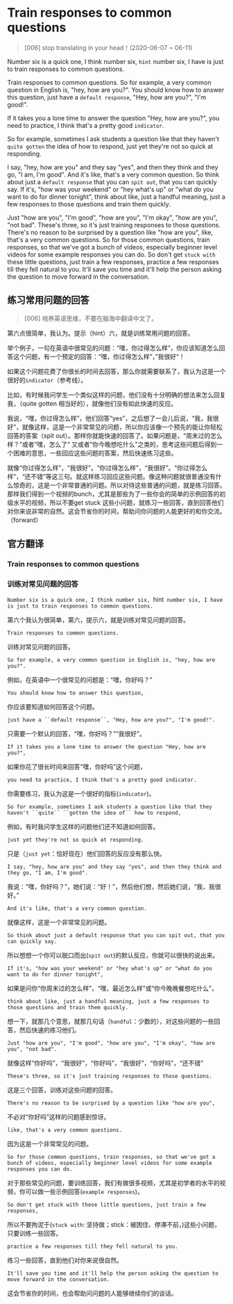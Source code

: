 # Train responses to common questions

> [006] stop translating in your head！(2020-06-07 ~ 06-11)

Number six is a quick one, I think number six, `hint` number six, I have is just to train responses to common questions.

Train responses to common questions. So for example, a very common question in English is, "hey, how are you?". You should know how to answer this question, just have a ``default response``, "Hey, how are you?", "I'm good!".

If it takes you a lone time to answer the question "Hey, how are you?", you need to practice, I think that's a pretty good ``indicator``.

So for example, sometimes I ask students a question like that they haven't `quite gotten` the idea of how to respond, just yet they're not so quick at responding.

I say, "hey, how are you" and they say "yes", and then they think and they go, "I am, I'm good". And it's like, that's a very common question. So think about just a `default response` that you can `spit out`, that you can quickly say. If it's, "how was your weekend" or "hey what's up" or "what do you want to do for dinner tonight", think about like, just a handful meaning, just a few responses to those questions and train them quickly.

Just "how are you", "I'm good", "how are you", "I'm okay", "how are you", "not bad". These's three, so it's just training responses to those questions. There's no reason to be surprised by a question like "how are you", like, that's a very common questions. So for those common questions, train responses, so that we've got a bunch of videos, especially beginner level videos for some example responses you can do. So don't get `stuck with` these little questions, just train a few responses, practice a few responses till they fell natural to you. It'll save you time and it'll help the person asking the question to move forward in the conversation.


## 练习常用问题的回答
> [006] 培养英语思维，不要在脑海中翻译中文了。

第六点很简单，我认为。提示（hint）六，就是训练常用问题的回答。

举个例子，一句在英语中很常见的问题：“嘿，你过得怎么样”，你应该知道怎么回答这个问题，有一个预定的回答：“嘿，你过得怎么样”，”我很好“！

如果这个问题花费了你很长的时间去回答，那么你就需要联系了，我认为这是一个很好的`indicator`（参考线）。

比如，有时候我问学生一个类似这样的问题，他们没有十分明确的想法来怎么回复我，（quite gotten 相当好的），就像他们没有如此快速的反应。

我说，“嘿，你过得怎么样”，他们回答“yes”，之后想了一会儿后说，“我，我很好”，就像这样，这是一个非常常见的问题，所以你应该像一个预先的能让你轻松回答的答案（spit out）。那样你就能快速的回答了。如果问题是，“周末过的怎么样？”或者“嘿，怎么了“ 又或者”你今晚想吃什么”之类的，思考这些问题后得到一个困难的意思，一些回应这些问题的答案，然后快速练习这些。

就像“你过得怎么样”，“我很好”。“你过得怎么样”，“我很好”。“你过得怎么样”，“还不错”等这三句。就这样练习回应这些问题。像这种问题就很普通没有什么惊奇的，这是一个非常普通的问题。所以对待这些普通的问题，就是练习回答。那样我们得到一个视频的bunch，尤其是那些为了一些你会的简单的示例回答的初级水平的视频，所以不要get stuck 这些小问题，就练习一些回答，直到回答他们对你来说非常的自然。这会节省你的时间，帮助问你问题的人能更好的和你交流。（forward）

## 官方翻译
### Train responses to common questions
### 训练对常见问题的回答
`Number six is a quick one, I think number six, `hint` number six, I have is just to train responses to common questions.`

第六个我认为很简单，第六，提示六，就是训练对常见问题的回答。

`Train responses to common questions.`

训练对常见问题的回答。

`So for example, a very common question in English is, "hey, how are you?".`

例如，在英语中一个很常见的问题是：“嘿，你好吗？”

`You should know how to answer this question,`

你应该要知道如何回答这个问题。

`just have a ``default response``, "Hey, how are you?", "I'm good!".`

只需要一个默认的回答，“嘿，你好吗？”“我很好”。

`If it takes you a lone time to answer the question "Hey, how are you?",`

如果你花了很长时间来回答“嘿，你好吗”这个问题，

`you need to practice, I think that's a pretty good indicator.`

你需要练习，我认为这是一个很好的指标(`indicator`)。

`So for example, sometimes I ask students a question like that they haven't ``quite`` ``gotten the idea of`` how to respond,`

例如，有时我问学生这样的问题他们还不知道如何回答。

`just yet they're not so quick at responding.`

只是（`just yet`：恰好现在）他们回答的反应没有那么快。

`I say, "hey, how are you" and they say "yes", and then they think and they go, "I am, I'm good".`

我说：“嘿，你好吗？”，她们说：“好！”，然后他们想，然后她们说，“我，我很好。”

`And it's like, that's a very common question.`

就像这样，这是一个非常常见的问题。

`So think about just a default response that you can spit out, that you can quickly say.`

所以想想一个你可以脱口而出(`spit out`)的默认反应，你就可以很快的说出来。

`If it's, "how was your weekend" or "hey what's up" or "what do you want to do for dinner tonight",`

如果是问你“你周末过的怎么样”，“嘿，最近怎么样”或“你今晚晚餐想吃什么”，

`think about like, just a handful meaning, just a few responses to those questions and train them quickly.`

想一下，就那几个意思，就那几句话（`handful`：少数的），对这些问题的一些回答，然后快速的练习他们。

`Just "how are you", "I'm good", "how are you", "I'm okay", "how are you", "not bad".`

就像这样“你好吗”，“我很好”，“你好吗”，“我很好”，“你好吗”，“还不错”

`These's three, so it's just training responses to those questions.`

这是三个回答，训练对这些问题的回答。

`There's no reason to be surprised by a question like "how are you",`

不必对“你好吗”这样的问题感到惊讶。

`like, that's a very common questions.`

因为这是一个非常常见的问题。

`So for those common questions, train responses, so that we've got a bunch of videos, especially beginner level videos for some example responses you can do.`

对于那些常见的问题，要训练回答，我们有做很多视频，尤其是初学者的水平的视频，你可以做一些示例回答(`example responses`)。

`So don't get stuck with these little questions, just train a few responses,`

所以不要拘泥于(`stuck with`: 坚持做；stick：被困住、停滞不前，)这些小问题，只要训练一些回答。

`practice a few responses till they fell natural to you.`

练习一些回答，直到他们对你来说很自然。

`It'll save you time and it'll help the person asking the question to move forward in the conversation.`

这会节省你的时间，也会帮助问问题的人能够继续你们的谈话。

<Vssue title="Train responses to common questions" />
